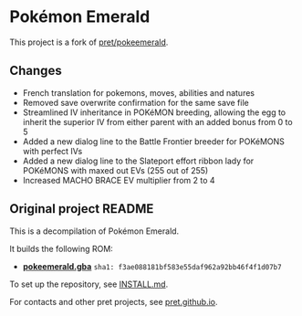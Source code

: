 # Pokémon Emerald

This project is a fork of [pret/pokeemerald](https://github.com/pret/pokeemerald).

## Changes

* French translation for pokemons, moves, abilities and natures
* Removed save overwrite confirmation for the same save file
* Streamlined IV inheritance in POKéMON breeding, allowing the egg to inherit the superior IV from either parent with an added bonus from 0 to 5
* Added a new dialog line to the Battle Frontier breeder for POKéMONS with perfect IVs
* Added a new dialog line to the Slateport effort ribbon lady for POKéMONS with maxed out EVs (255 out of 255)
* Increased MACHO BRACE EV multiplier from 2 to 4

## Original project README

This is a decompilation of Pokémon Emerald.

It builds the following ROM:

* [**pokeemerald.gba**](https://datomatic.no-intro.org/index.php?page=show_record&s=23&n=1961) `sha1: f3ae088181bf583e55daf962a92bb46f4f1d07b7`

To set up the repository, see [INSTALL.md](INSTALL.md).

For contacts and other pret projects, see [pret.github.io](https://pret.github.io/).
